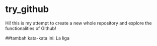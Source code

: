 # try_github
Hi! this is my attempt to create a new whole repository and explore the functionalities of Github!

##tambah kata-kata ini:
La liga
